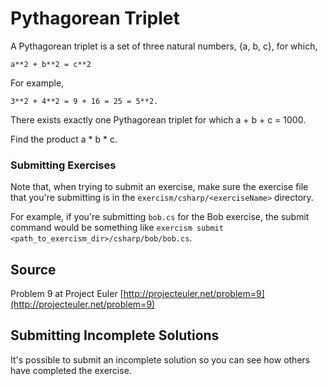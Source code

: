 # Pythagorean Triplet

A Pythagorean triplet is a set of three natural numbers, {a, b, c}, for
which,

```
a**2 + b**2 = c**2
```

For example, 

```
3**2 + 4**2 = 9 + 16 = 25 = 5**2.
```

There exists exactly one Pythagorean triplet for which a + b + c = 1000.

Find the product a * b * c.

### Submitting Exercises

Note that, when trying to submit an exercise, make sure the exercise file that you're submitting is in the `exercism/csharp/<exerciseName>` directory.

For example, if you're submitting `bob.cs` for the Bob exercise, the submit command would be something like `exercism submit <path_to_exercism_dir>/csharp/bob/bob.cs`.
## Source

Problem 9 at Project Euler [http://projecteuler.net/problem=9](http://projecteuler.net/problem=9)

## Submitting Incomplete Solutions
It's possible to submit an incomplete solution so you can see how others have completed the exercise.
